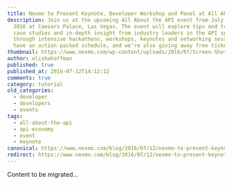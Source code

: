 ```yaml
---
title: Nexmo to Present Keynote, Developer Workshop and Panel at All About the API
description: Join us at the upcoming All About the API event from July 19-21,
  2016 at Caesars Palace, Las Vegas. The event will explore tips and trends,
  case studies and in-depth insight from industry leaders in the API space
  through intensive hackathons, workshops, keynotes and networking sessions. We
  have an action packed schedule, and we’re also giving away free tickets […]
thumbnail: https://www.nexmo.com/wp-content/uploads/2016/07/Screen-Shot-2016-07-12-at-7.28.54-AM.png
author: elishahoffman
published: true
published_at: 2016-07-12T14:12:12
comments: true
category: tutorial
old_categories:
  - developer
  - developers
  - events
tags:
  - all-about-the-api
  - api-economy
  - event
  - keynote
canonical: https://www.nexmo.com/blog/2016/07/12/nexmo-to-present-keynote-developer-workshop-panel-at-all-about-the-api
redirect: https://www.nexmo.com/blog/2016/07/12/nexmo-to-present-keynote-developer-workshop-panel-at-all-about-the-api
---
```

Content to be migrated...
